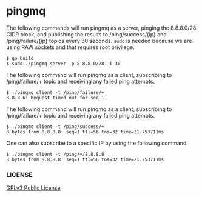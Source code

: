 pingmq
======

The following commands will run pingmq as a server, pinging the 8.8.8.0/28 CIDR block, and publishing the results to
/ping/success/{ip} and /ping/failure/{ip} topics every 30 seconds. `sudo` is needed because we are using RAW sockets and
that requires root privilege.

```
$ go build
$ sudo ./pingmq server -p 8.8.8.0/28 -i 30
```

The following command will run pingmq as a client, subscribing to /ping/failure/+ topic and receiving any failed ping
attempts.

```
$ ./pingmq client -t /ping/failure/+
8.8.8.6: Request timed out for seq 1
```

The following command will run pingmq as a client, subscribing to /ping/failure/+ topic and receiving any failed ping
attempts.

```
$ ./pingmq client -t /ping/success/+
8 bytes from 8.8.8.8: seq=1 ttl=56 tos=32 time=21.753711ms
```

One can also subscribe to a specific IP by using the following command.

```
$ ./pingmq client -t /ping/+/8.8.8.8
8 bytes from 8.8.8.8: seq=1 ttl=56 tos=32 time=21.753711ms
```

### LICENSE

[GPLv3 Public License](https://github.com/e154/smart-home/blob/master/LICENSE)

